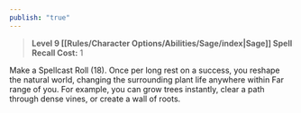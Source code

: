 ```yaml
---
publish: "true"
---
```

> **Level 9 [[Rules/Character Options/Abilities/Sage/index|Sage]] Spell**
> **Recall Cost:** 1

Make a Spellcast Roll (18). Once per long rest on a success, you reshape the natural world, changing the surrounding plant life anywhere within Far range of you. For example, you can grow trees instantly, clear a path through dense vines, or create a wall of roots.
